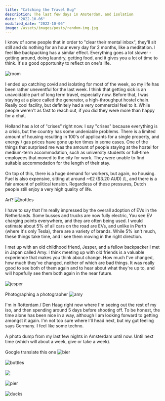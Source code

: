```yaml
---
title: "Catching the Travel Bug"
description: The last few days in Amsterdam, and isolation
date: "2022-10-06"
modified_date: "2022-10-06"
image: /assets/images/posts/random-img.jpg
---
```

I know of some people that in order to "clear their mental inbox", they'll sit still and do nothing for an hour every day for 2 months, like a meditation. I feel like backpacking has a similar effect. Everything goes a lot slower - getting around, doing laundry, getting food, and it gives you a lot of time to think. It's a good opportunity to reflect on one's life.
\
\
![room](/assets/images/posts/week2/room.jpg)
\
\
I ended up catching covid and isolating for most of the week, so my life has been rather uneventful for the last week. I think that getting sick is an unavoidable part of long term travel, especially now. Before that, I was staying at a place called the generator, a high-throughput hostel chain. Really cool facility, but definitely had a very commercial feel to it. While people weren't as fast to reach out, if you did they were more than happy for a chat.
\
\
Holland has a lot of "crises" right now. I say "crises" because everything is a crisis, but the country has some undeniable problems. There is a limited amount of housing resulting in 100's of applicants for a single property, and energy / gas prices have gone up ten times in some cases. One of the things that surprised me was the amount of people staying at the hostel for medium-term accommodation, such as university students or full-time employees that moved to the city for work. They were unable to find suitable accommodation for the length of their stay.
\
\
On top of this, there is a huge demand for workers, but again, no housing. Fuel is also expensive, sitting at around ~€2 ($3.20 AUD) /L, and there is a fair amount of political tension. Regardless of these pressures, Dutch people still enjoy a very high quality of life.
\
\
Art?
![bottles](/assets/images/posts/week2/bottles.jpg)
\
\
I have to say that I'm really impressed by the overall adoption of EVs in the Netherlands. Some busses and trucks are now fully electric, You see EV charging points everywhere, and they are often being used. I would estimate about 5% of all cars on the road are EVs, and unlike in Perth (where it's only Tesla), there are a variety of brands. While 5% isn't much, these things take time, and I see them moving in the right direction.
\
\
I met up with an old childhood friend, Jesper, and a fellow backpacker I met in Japan called Amy. I think meeting up with old friends is a valuable experience that makes you think about change. How much I've changed, how much they've changed, neither of which are bad things. It was really good to see both of them again and to hear about what they're up to, and will hopefully see them both again in the near future.
\
\
![jesper](/assets/images/posts/week2/jesper.jpg)
\
\
Photographing a photographer
![amy](/assets/images/posts/week2/amy.jpg)
\
\
I'm in Rotterdam / Den Haag right now where I'm seeing out the rest of my iso, and then spending around 5 days before shooting off. To be honest, the time alone has been nice in a way, although I am looking forward to getting amongst it again. I'm not too sure where I'll head next, but my gut feeling says Germany. I feel like some techno.
\
\
A photo dump from my last few nights in Amsterdam until now. Until next time (which will about a week, give or take a week). 
\
\
Google translate this one
![bier](/assets/images/posts/week2/bier.jpg)
\
\
![bottles](/assets/images/posts/week2/bikepath.jpg)
\
\
![](/assets/images/posts/week2/landscape.jpg)
\
\
![pier](/assets/images/posts/week2/pier.jpg)
\
\
![ducks](/assets/images/posts/week2/ducks.jpg)
